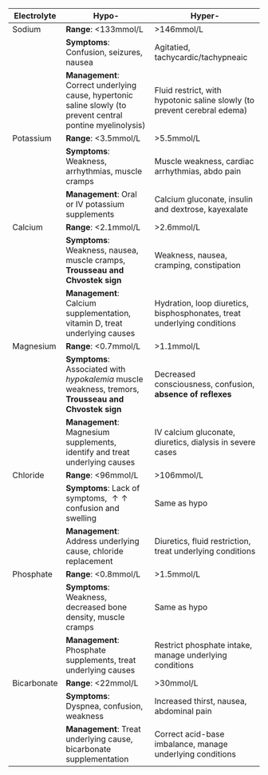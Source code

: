 



| Electrolyte | Hypo-                   | Hyper-                       |
| ------------|------------------------|-----------------------------|
| Sodium      | **Range**: <133mmol/L  | >146mmol/L                  |
|             | **Symptoms**: Confusion, seizures, nausea | Agitatied, tachycardic/tachypneaic      |
|             | **Management**: Correct underlying cause, hypertonic saline slowly (to prevent central pontine myelinolysis) | Fluid restrict, with hypotonic saline slowly (to prevent cerebral edema) |
| Potassium   | **Range**: <3.5mmol/L  | >5.5mmol/L                  |
|             | **Symptoms**: Weakness, arrhythmias, muscle cramps | Muscle weakness, cardiac arrhythmias, abdo pain |
|             | **Management**: Oral or IV potassium supplements | Calcium gluconate, insulin and dextrose, kayexalate |
| Calcium     | **Range**: <2.1mmol/L  | >2.6mmol/L                  |
|             | **Symptoms**: Weakness, nausea, muscle cramps, **Trousseau and Chvostek sign** | Weakness, nausea, cramping, constipation |
|             | **Management**: Calcium supplementation, vitamin D, treat underlying causes | Hydration, loop diuretics, bisphosphonates, treat underlying conditions |
| Magnesium   | **Range**: <0.7mmol/L  | >1.1mmol/L                  |
|             | **Symptoms**: Associated with _hypokalemia_ muscle weakness, tremors, **Trousseau and Chvostek sign** | Decreased consciousness, confusion, **absence of reflexes** |
|             | **Management**: Magnesium supplements, identify and treat underlying causes | IV calcium gluconate, diuretics, dialysis in severe cases |
| Chloride    | **Range**: <96mmol/L   | >106mmol/L                  |
|             | **Symptoms**: Lack of symptoms, $\uparrow\uparrow$ confusion and swelling | Same as hypo |
|             | **Management**: Address underlying cause, chloride replacement | Diuretics, fluid restriction, treat underlying conditions |
| Phosphate   | **Range**: <0.8mmol/L  | >1.5mmol/L                  |
|             | **Symptoms**: Weakness, decreased bone density, muscle cramps | Same as hypo |
|             | **Management**: Phosphate supplements, treat underlying causes | Restrict phosphate intake, manage underlying conditions |
| Bicarbonate | **Range**: <22mmol/L | >30mmol/L | 
|             | **Symptoms**: Dyspnea, confusion, weakness | Increased thirst, nausea, abdominal pain |
|             | **Management**: Treat underlying cause, bicarbonate supplementation | Correct acid-base imbalance, manage underlying conditions |
